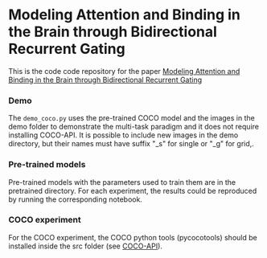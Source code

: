 # Modeling Attention and Binding in the Brain through Bidirectional Recurrent Gating

This is the code code repository for the paper [Modeling Attention and Binding in the Brain through Bidirectional Recurrent Gating](https://doi.org/10.1101/2024.09.09.612033)

### Demo
The `demo_coco.py` uses the pre-trained COCO model and the images in the demo folder to demonstrate the multi-task paradigm and it does not require installing COCO-API. It is possible to include new images in the demo directory, but their names must have suffix "_s" for single or "_g" for grid,.

### Pre-trained models
Pre-trained models with the parameters used to train them are in the pretrained directory. For each experiment, the results could be reproduced by running the corresponding notebook.

### COCO experiment
For the COCO experiment, the COCO python tools (pycocotools) should be installed inside the src folder (see [COCO-API](https://github.com/cocodataset/cocoapi)).
